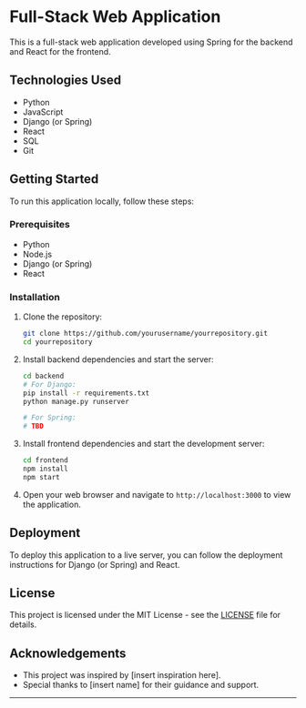 # Full-Stack Web Application

This is a full-stack web application developed using Spring for the backend and React for the frontend.

## Technologies Used

- Python
- JavaScript
- Django (or Spring)
- React
- SQL
- Git

## Getting Started

To run this application locally, follow these steps:

### Prerequisites

- Python
- Node.js
- Django (or Spring)
- React

### Installation

1. Clone the repository:

   ```bash
   git clone https://github.com/yourusername/yourrepository.git
   cd yourrepository
   ```

2. Install backend dependencies and start the server:

   ```bash
   cd backend
   # For Django:
   pip install -r requirements.txt
   python manage.py runserver

   # For Spring:
   # TBD
   ```

3. Install frontend dependencies and start the development server:

   ```bash
   cd frontend
   npm install
   npm start
   ```

4. Open your web browser and navigate to `http://localhost:3000` to view the application.

## Deployment

To deploy this application to a live server, you can follow the deployment instructions for Django (or Spring) and React.

## License

This project is licensed under the MIT License - see the [LICENSE](LICENSE) file for details.

## Acknowledgements

- This project was inspired by [insert inspiration here].
- Special thanks to [insert name] for their guidance and support.

---
